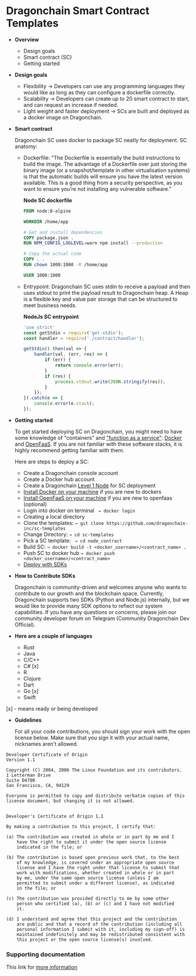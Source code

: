 # Dragonchain Smart Contract Templates

* **Overview**
  - Design goals
  - Smart contract (SC)
  - Getting started

* **Design goals**

  - Flexibility → Developers can use any programming languages they would like as long as they can configure a dockerfile correctly.
  - Scalability → Developers can create up to 20 smart contract to start, and can request an increase if needed.
  - Light weight and faster deployment → SCs are built and deployed as a docker image on Dragonchain. 
  
* **Smart contract**

    Dragonchain SC uses docker to package SC neatly for deployment. 
SC anatomy:
  - Dockerfile: "The Dockerfile is essentially the build instructions to build the image. The advantage of a Dockerfile over just storing the binary image (or a snapshot/template in other virtualisation systems) is that the automatic builds will ensure you have the latest version available. This is a good thing from a security perspective, as you want to ensure you’re not installing any vulnerable software."
  
    **Node SC  dockerfile**
    ```dockerfile
    FROM node:8-alpine

    WORKDIR /home/app

    # Get and install dependencies
    COPY package.json .
    RUN NPM_CONFIG_LOGLEVEL=warn npm install --production

    # Copy the actual code
    COPY . .
    RUN chown 1000:1000 -R /home/app

    USER 1000:1000

    ```
  - Entrypoint: Dragonchain SC uses stdin to receive a payload and then uses stdout to print the payload result to Dragonchain heap. A Heap is a flexible key and value pair storage that can be structured to meet business needs.
  
    **NodeJs SC entrypoint**
    ```js
    'use strict'
    const getStdin = require('get-stdin');
    const handler = require('./contract/handler');

    getStdin().then(val => {
        handler(val, (err, res) => {
            if (err) {
                return console.error(err);
            }
            if (res) {
                process.stdout.write(JSON.stringify(res));
            }
        });
    }).catch(e => {
        console.error(e.stack);
    });
    ``` 
* **Getting started**

    To get started deploying SC on Dragonchain, you might need to have some knowledge of "containers" and ["function as a service"](https://www.contino.io/insights/what-is-openfaas-and-why-is-it-an-alternative-to-aws-lambda-an-interview-with-creator-alex-ellis): [Docker](https://docs.docker.com/engine/reference/builder/#run) and [OpenFaaS](https://docs.openfaas.com/). If you are not familiar with these software stacks, it is highly recommend getting familiar with them.
    
    Here are steps to deploy a SC:
    - Create a Dragonchain console account
    - Create a Docker hub account
    - Create a Dragonchain [Level 1 Node](https://github.com/dragonchain-inc/guide-to-develop-on-dragonchain/wiki/Create-Level-1-Node) for SC deployment 
    - [Install Docker on your machine](https://www.docker.com/products/docker-desktop) if you are new to dockers
    - [Install OpenFaaS on your machine](https://docs.openfaas.com/cli/install/) if you are new to openfaas (optional)
    - Login into docker on terminal ``` → docker login```
    - Creating a local directory
    - Clone the templates: ``` → git clone https://github.com/dragonchain-inc/sc-templates ```
    - Change Directory: ```→ cd sc-templates ```
    - Pick a SC template: ``` → cd node_contract``` 
    - Build SC: ```→ docker build -t <docker_username>/<contract_name> .```
    - Push SC to docker hub ```→ docker push  <docker_username>/<contract_name> ```
    - [Deploy with SDKs](https://github.com/dragonchain-inc/guide-to-develop-on-dragonchain/wiki/Software-Development-Kit-(SDKs))

* **How to Contribute SDKs**

    Dragonchain is community-driven and welcomes anyone who wants to contribute to our growth and the blockchain space. Currently, Dragonchain supports two SDKs (Python and Node.js) internally, but we would like to provide many SDK options to reflect our system capabilities. If you have any questions or concerns, please join our community developer forum on Telegram (Community Dragonchain Dev Official).

* **Here are a couple of languages**

  - Rust 
  - Java 
  - C/C++ 
  - C# [x]
  - R 
  - Clojure 
  - Dart
  - Go [x]
  - Swift

[x] - means ready or being developed
* **Guidelines**
    
    For all your code contributions, you should sign your work with the open license below. 
Make sure that you sign it with your actual name, nicknames aren't allowed. 

```
Developer Certificate of Origin
Version 1.1

Copyright (C) 2004, 2006 The Linux Foundation and its contributors.
1 Letterman Drive
Suite D4700
San Francisco, CA, 94129

Everyone is permitted to copy and distribute verbatim copies of this
license document, but changing it is not allowed.


Developer's Certificate of Origin 1.1

By making a contribution to this project, I certify that:

(a) The contribution was created in whole or in part by me and I
    have the right to submit it under the open source license
    indicated in the file; or

(b) The contribution is based upon previous work that, to the best
    of my knowledge, is covered under an appropriate open source
    license and I have the right under that license to submit that
    work with modifications, whether created in whole or in part
    by me, under the same open source license (unless I am
    permitted to submit under a different license), as indicated
    in the file; or

(c) The contribution was provided directly to me by some other
    person who certified (a), (b) or (c) and I have not modified
    it.

(d) I understand and agree that this project and the contribution
    are public and that a record of the contribution (including all
    personal information I submit with it, including my sign-off) is
    maintained indefinitely and may be redistributed consistent with
    this project or the open source license(s) involved.
```

### Supporting documentation
This link for [more information ](https://github.com/dragonchain-inc/guide-to-develop-on-dragonchain/wiki)

